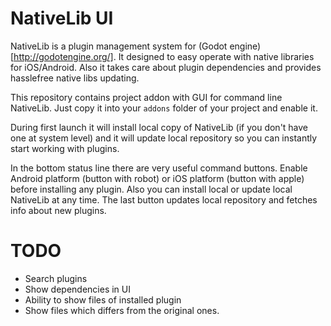 # NativeLib UI

NativeLib is a plugin management system for (Godot engine)[http://godotengine.org/]. It designed to easy operate with native libraries for iOS/Android. Also it takes care about plugin dependencies and provides hasslefree native libs updating.

This repository contains project addon with GUI for command line NativeLib. Just copy it into your `addons` folder of your project and enable it.

During first launch it will install local copy of NativeLib (if you don't have one at system level) and it will update local repository so you can instantly start working with plugins.

In the bottom status line there are very useful command buttons. Enable Android platform (button with robot) or iOS platform (button with apple) before installing any plugin. Also you can install local or update local NativeLib at any time. The last button updates local repository and fetches info about new plugins.

# TODO
* Search plugins
* Show dependencies in UI
* Ability to show files of installed plugin
* Show files which differs from the original ones.
